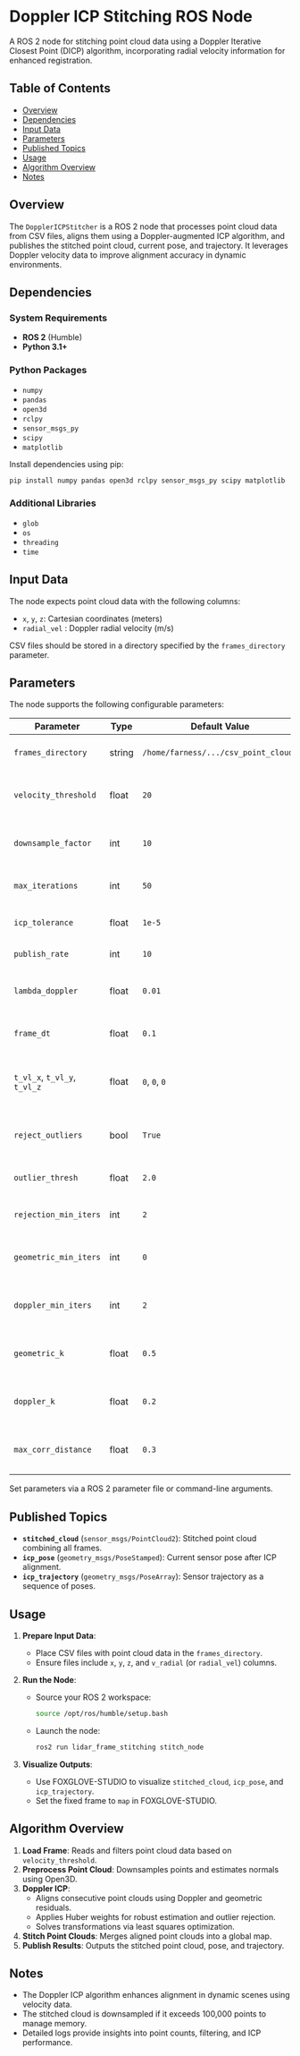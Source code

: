 # Doppler ICP Stitching ROS Node

A ROS 2 node for stitching point cloud data using a Doppler Iterative Closest Point (DICP) algorithm, incorporating radial velocity information for enhanced registration.

## Table of Contents

- [Overview](#overview)
- [Dependencies](#dependencies)
- [Input Data](#input-data)
- [Parameters](#parameters)
- [Published Topics](#published-topics)
- [Usage](#usage)
- [Algorithm Overview](#algorithm-overview)
- [Notes](#notes)

## Overview

The `DopplerICPStitcher` is a ROS 2 node that processes point cloud data from CSV files, aligns them using a Doppler-augmented ICP algorithm, and publishes the stitched point cloud, current pose, and trajectory. It leverages Doppler velocity data to improve alignment accuracy in dynamic environments.

## Dependencies

### System Requirements
- **ROS 2** (Humble)
- **Python 3.1+**

### Python Packages
- `numpy`
- `pandas`
- `open3d`
- `rclpy`
- `sensor_msgs_py`
- `scipy`
- `matplotlib`

Install dependencies using pip:

```bash
pip install numpy pandas open3d rclpy sensor_msgs_py scipy matplotlib
```

### Additional Libraries
- `glob`
- `os`
- `threading`
- `time`

## Input Data

The node expects point cloud data with the following columns:
- `x`, `y`, `z`: Cartesian coordinates (meters)
- `radial_vel` : Doppler radial velocity (m/s)

CSV files should be stored in a directory specified by the `frames_directory` parameter.

## Parameters

The node supports the following configurable parameters:

| Parameter                | Type   | Default Value                                    | Description                                                                 |
|--------------------------|--------|--------------------------------------------------|-----------------------------------------------------------------------------|
| `frames_directory`       | string | `/home/farness/.../csv_point_clouds`   | Directory containing point cloud files                                  |
| `velocity_threshold`      | float  | `20`                                             | Max absolute radial velocity for filtering (m/s)                            |
| `downsample_factor`       | int    | `10`                                             | Factor for uniform point cloud downsampling                                |
| `max_iterations`         | int    | `50`                                              | Max iterations for ICP algorithm                                           |
| `icp_tolerance`          | float  | `1e-5`                                           | Convergence tolerance for ICP                                              |
| `publish_rate`           | int    | `10`                                             | Publishing rate (Hz)                                                       |
| `lambda_doppler`         | float  | `0.01`                                           | Weight for Doppler term in ICP cost function                               |
| `frame_dt`               | float  | `0.1`                                            | Time difference between frames (seconds)                                   |
| `t_vl_x`, `t_vl_y`, `t_vl_z` | float | `0`, `0`, `0`                         | Translation vector components for Doppler calculations                     |
| `reject_outliers`        | bool   | `True`                                           | Enable outlier rejection based on Doppler residuals                        |
| `outlier_thresh`         | float  | `2.0`                                            | Threshold for outlier rejection (m/s)                                      |
| `rejection_min_iters`    | int    | `2`                                              | Min iterations before outlier rejection                                    |
| `geometric_min_iters`    | int    | `0`                                              | Min iterations before applying geometric Huber weights                     |
| `doppler_min_iters`      | int    | `2`                                              | Min iterations before applying Doppler Huber weights                       |
| `geometric_k`            | float  | `0.5`                                            | Huber loss parameter for geometric residuals                               |
| `doppler_k`              | float  | `0.2`                                            | Huber loss parameter for Doppler residuals                                 |
| `max_corr_distance`      | float  | `0.3`                                            | Max correspondence distance for ICP (meters)                               |

Set parameters via a ROS 2 parameter file or command-line arguments.

## Published Topics

- **`stitched_cloud`** (`sensor_msgs/PointCloud2`): Stitched point cloud combining all frames.
- **`icp_pose`** (`geometry_msgs/PoseStamped`): Current sensor pose after ICP alignment.
- **`icp_trajectory`** (`geometry_msgs/PoseArray`): Sensor trajectory as a sequence of poses.

## Usage

1. **Prepare Input Data**:
   - Place CSV files with point cloud data in the `frames_directory`.
   - Ensure files include `x`, `y`, `z`, and `v_radial` (or `radial_vel`) columns.

2. **Run the Node**:
   - Source your ROS 2 workspace:
     ```bash
     source /opt/ros/humble/setup.bash
     ```
   - Launch the node:
     ```bash
     ros2 run lidar_frame_stitching stitch_node
     ```


3. **Visualize Outputs**:
   - Use FOXGLOVE-STUDIO to visualize `stitched_cloud`, `icp_pose`, and `icp_trajectory`.
   - Set the fixed frame to `map` in FOXGLOVE-STUDIO.

## Algorithm Overview

1. **Load Frame**: Reads and filters point cloud data based on `velocity_threshold`.
2. **Preprocess Point Cloud**: Downsamples points and estimates normals using Open3D.
3. **Doppler ICP**:
   - Aligns consecutive point clouds using Doppler and geometric residuals.
   - Applies Huber weights for robust estimation and outlier rejection.
   - Solves transformations via least squares optimization.
4. **Stitch Point Clouds**: Merges aligned point clouds into a global map.
5. **Publish Results**: Outputs the stitched point cloud, pose, and trajectory.

## Notes

- The Doppler ICP algorithm enhances alignment in dynamic scenes using velocity data.
- The stitched cloud is downsampled if it exceeds 100,000 points to manage memory.
- Detailed logs provide insights into point counts, filtering, and ICP performance.

